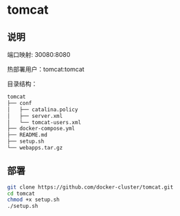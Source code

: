 # tomcat

## 说明

端口映射: 30080:8080

热部署用户：tomcat:tomcat

目录结构：

``` bash
tomcat
├── conf
│   ├── catalina.policy
│   ├── server.xml
│   └── tomcat-users.xml
├── docker-compose.yml
├── README.md
├── setup.sh
└── webapps.tar.gz
```

## 部署

``` bash
git clone https://github.com/docker-cluster/tomcat.git
cd tomcat
chmod +x setup.sh
./setup.sh
```
